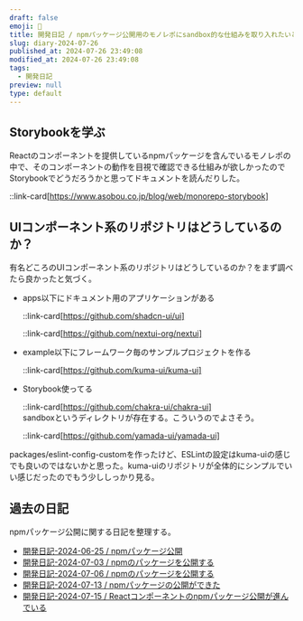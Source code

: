 ```yaml
---
draft: false
emoji: 🚵
title: 開発日記 / npmパッケージ公開用のモノレポにsandbox的な仕組みを取り入れたいと思った
slug: diary-2024-07-26
published_at: 2024-07-26 23:49:08
modified_at: 2024-07-26 23:49:08
tags:
  - 開発日記
preview: null
type: default
---
```


## Storybookを学ぶ

Reactのコンポーネントを提供しているnpmパッケージを含んでいるモノレポの中で、そのコンポーネントの動作を目視で確認できる仕組みが欲しかったのでStorybookでどうだろうかと思ってドキュメントを読んだりした。

::link-card[https://www.asobou.co.jp/blog/web/monorepo-storybook]

## UIコンポーネント系のリポジトリはどうしているのか？

有名どころのUIコンポーネント系のリポジトリはどうしているのか？をまず調べたら良かったと気づく。

- apps以下にドキュメント用のアプリケーションがある

  ::link-card[https://github.com/shadcn-ui/ui]

  ::link-card[https://github.com/nextui-org/nextui]

- example以下にフレームワーク毎のサンプルプロジェクトを作る

  ::link-card[https://github.com/kuma-ui/kuma-ui]

- Storybook使ってる

  ::link-card[https://github.com/chakra-ui/chakra-ui]  
  sandboxというディレクトリが存在する。こういうのでよさそう。

  ::link-card[https://github.com/yamada-ui/yamada-ui]

packages/eslint-config-customを作ったけど、ESLintの設定はkuma-uiの感じでも良いのではないかと思った。kuma-uiのリポジトリが全体的にシンプルでいい感じだったのでもう少ししっかり見る。

## 過去の日記

npmパッケージ公開に関する日記を整理する。

- [開発日記-2024-06-25 / npmパッケージ公開](2024-06-25-開発日記.md)
- [開発日記-2024-07-03 / npmのパッケージを公開する](2024-07-03-開発日記.md)
- [開発日記-2024-07-06 / npmのパッケージを公開する](2024-07-06-開発日記.md)
- [開発日記-2024-07-13 / npmパッケージの公開ができた](2024-07-13-開発日記.md)
- [開発日記-2024-07-15 / Reactコンポーネントのnpmパッケージ公開が進んでいる](2024-07-15-開発日記.md)
